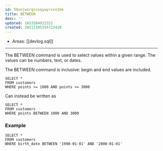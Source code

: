 ```yaml
---
id: 59unjworqzssqywyrxvn2mk
title: BETWEEN
desc: ''
updated: 1653304922321
created: 20211105154723420
---
```


- Areas: [[devlog.sql]]

---

The BETWEEN command is used to select values within a given range. The values can be numbers, text, or dates.

The BETWEEN command is inclusive: begin and end values are included.

    SELECT *
    FROM customers
    WHERE points >= 1000 AND points <= 3000

Can instead be written as

    SELECT *
    FROM customers
    WHERE points BETWEEN 1000 AND 3000

### Example

    SELECT *
    FROM customers
    WHERE birth_date BETWEEN '1990-01-01' AND '2000-01-01'
